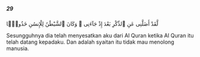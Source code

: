 ##### 29

<span class="ayah">لَّقَدْ أَضَلَّنِى عَنِ ٱلذِّكْرِ بَعْدَ إِذْ جَآءَنِى ۗ وَكَانَ ٱلشَّيْطَٰنُ لِلْإِنسَٰنِ خَذُولًۭا</span>

<span class="ayah_translation">Sesungguhnya dia telah menyesatkan aku dari Al Quran ketika Al Quran itu telah datang kepadaku. Dan adalah syaitan itu tidak mau menolong manusia.</span>

